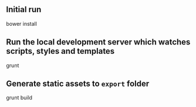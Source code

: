 ## Initial run
bower install

## Run the local development server which watches scripts, styles and templates
grunt

## Generate static assets to `export` folder
grunt build
